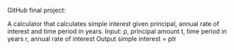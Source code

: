 GitHub final project:

A calculator that calculates simple interest given principal, annual rate of interest and time period in years.
Input:
   p, principal amount
   t, time period in years
   r, annual rate of interest
Output
   simple interest = p*t*r
